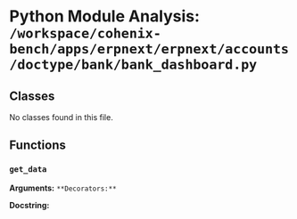 # Python Module Analysis: `/workspace/cohenix-bench/apps/erpnext/erpnext/accounts/doctype/bank/bank_dashboard.py`

## Classes

No classes found in this file.


## Functions

### `get_data`
**Arguments:** ``
**Decorators:** ``

**Docstring:**
```

```

